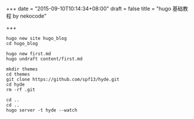 +++
date = "2015-09-10T10:14:34+08:00"
draft = false
title = "hugo 基础教程 by nekocode"

+++

```
hugo new site hugo_blog
cd hugo_blog

hugo new first.md
hugo undraft content/first.md

mkdir themes
cd themes
git clone https://github.com/spf13/hyde.git
cd hyde
rm -rf .git

cd ..
cd ..
hugo server -t hyde --watch
```